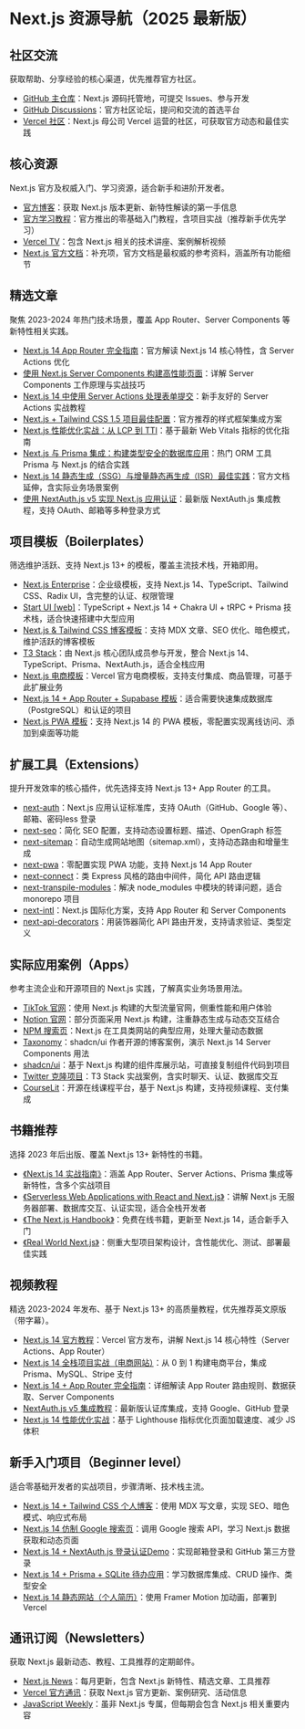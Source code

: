 # Next.js 资源导航（2025 最新版）

## 社区交流
获取帮助、分享经验的核心渠道，优先推荐官方社区。
- [GitHub 主仓库](https://github.com/vercel/next.js)：Next.js 源码托管地，可提交 Issues、参与开发
- [GitHub Discussions](https://github.com/vercel/next.js/discussions)：官方社区论坛，提问和交流的首选平台
- [Vercel 社区](https://vercel.community/)：Next.js 母公司 Vercel 运营的社区，可获取官方动态和最佳实践

## 核心资源
Next.js 官方及权威入门、学习资源，适合新手和进阶开发者。
- [官方博客](https://nextjs.org/blog)：获取 Next.js 版本更新、新特性解读的第一手信息
- [官方学习教程](https://nextjs.org/learn)：官方推出的零基础入门教程，含项目实战（推荐新手优先学习）
- [Vercel TV](https://vercel.com/tv)：包含 Next.js 相关的技术讲座、案例解析视频
- [Next.js 官方文档](https://nextjs.org/docs)：补充项，官方文档是最权威的参考资料，涵盖所有功能细节

## 精选文章
聚焦 2023-2024 年热门技术场景，覆盖 App Router、Server Components 等新特性相关实践。
- [Next.js 14 App Router 完全指南](https://vercel.com/blog/next-js-14)：官方解读 Next.js 14 核心特性，含 Server Actions 优化
- [使用 Next.js Server Components 构建高性能页面](https://blog.logrocket.com/next-js-server-components-guide/)：详解 Server Components 工作原理与实战技巧
- [Next.js 14 中使用 Server Actions 处理表单提交](https://www.freecodecamp.org/news/nextjs-server-actions-forms/)：新手友好的 Server Actions 实战教程
- [Next.js + Tailwind CSS 1.5 项目最佳配置](https://tailwindcss.com/docs/guides/nextjs)：官方推荐的样式框架集成方案
- [Next.js 性能优化实战：从 LCP 到 TTI](https://www.debugbear.com/blog/nextjs-performance-optimization-2024)：基于最新 Web Vitals 指标的优化指南
- [Next.js 与 Prisma 集成：构建类型安全的数据库应用](https://www.prisma.io/guides/backend-development/nextjs-prisma-postgresql)：热门 ORM 工具 Prisma 与 Next.js 的结合实践
- [Next.js 14 静态生成（SSG）与增量静态再生成（ISR）最佳实践](https://nextjs.org/docs/app/building-your-application/data-fetching/incremental-static-regeneration)：官方文档延伸，含实际业务场景案例
- [使用 NextAuth.js v5 实现 Next.js 应用认证](https://next-auth.js.org/getting-started/example)：最新版 NextAuth.js 集成教程，支持 OAuth、邮箱等多种登录方式

## 项目模板（Boilerplates）
筛选维护活跃、支持 Next.js 13+ 的模板，覆盖主流技术栈，开箱即用。
- [Next.js Enterprise](https://github.com/Blazity/next-enterprise)：企业级模板，支持 Next.js 14、TypeScript、Tailwind CSS、Radix UI，含完整的认证、权限管理
- [Start UI [web]](https://github.com/BearStudio/start-ui-web)：TypeScript + Next.js 14 + Chakra UI + tRPC + Prisma 技术栈，适合快速搭建中大型应用
- [Next.js & Tailwind CSS 博客模板](https://github.com/timlrx/tailwind-nextjs-starter-blog)：支持 MDX 文章、SEO 优化、暗色模式，维护活跃的博客模板
- [T3 Stack](https://create.t3.gg/)：由 Next.js 核心团队成员参与开发，整合 Next.js 14、TypeScript、Prisma、NextAuth.js，适合全栈应用
- [Next.js 电商模板](https://github.com/vercel/commerce)：Vercel 官方电商模板，支持支付集成、商品管理，可基于此扩展业务
- [Next.js 14 + App Router + Supabase 模板](https://github.com/supabase/supabase/tree/master/examples/nextjs)：适合需要快速集成数据库（PostgreSQL）和认证的项目
- [Next.js PWA 模板](https://github.com/shadowwalker/next-pwa/tree/master/examples/next-14)：支持 Next.js 14 的 PWA 模板，零配置实现离线访问、添加到桌面等功能

## 扩展工具（Extensions）
提升开发效率的核心插件，优先选择支持 Next.js 13+ App Router 的工具。
- [next-auth](https://github.com/nextauthjs/next-auth)：Next.js 应用认证标准库，支持 OAuth（GitHub、Google 等）、邮箱、密码less 登录
- [next-seo](https://github.com/garmeeh/next-seo)：简化 SEO 配置，支持动态设置标题、描述、OpenGraph 标签
- [next-sitemap](https://github.com/iamvishnusankar/next-sitemap)：自动生成网站地图（sitemap.xml），支持动态路由和增量生成
- [next-pwa](https://github.com/shadowwalker/next-pwa)：零配置实现 PWA 功能，支持 Next.js 14 App Router
- [next-connect](https://github.com/hoangvvo/next-connect)：类 Express 风格的路由中间件，简化 API 路由逻辑
- [next-transpile-modules](https://github.com/martpie/next-transpile-modules)：解决 node_modules 中模块的转译问题，适合 monorepo 项目
- [next-intl](https://github.com/amannn/next-intl)：Next.js 国际化方案，支持 App Router 和 Server Components
- [next-api-decorators](https://github.com/storyofams/next-api-decorators)：用装饰器简化 API 路由开发，支持请求验证、类型定义

## 实际应用案例（Apps）
参考主流企业和开源项目的 Next.js 实践，了解真实业务场景用法。
- [TikTok 官网](https://www.tiktok.com/)：使用 Next.js 构建的大型流量官网，侧重性能和用户体验
- [Notion 官网](https://www.notion.so/)：部分页面采用 Next.js 构建，注重静态生成与动态交互结合
- [NPM 搜索页](https://www.npmjs.com/search)：Next.js 在工具类网站的典型应用，处理大量动态数据
- [Taxonomy](https://github.com/shadcn/taxonomy)：shadcn/ui 作者开源的博客案例，演示 Next.js 14 Server Components 用法
- [shadcn/ui](https://ui.shadcn.com/)：基于 Next.js 构建的组件库展示站，可直接复制组件代码到项目
- [Twitter 克隆项目](https://github.com/AlandSleman/t3-twitter-clone)：T3 Stack 实战案例，含实时聊天、认证、数据库交互
- [CourseLit](https://github.com/codelit/courselit)：开源在线课程平台，基于 Next.js 构建，支持视频课程、支付集成

## 书籍推荐
选择 2023 年后出版、覆盖 Next.js 13+ 新特性的书籍。
- [《Next.js 14 实战指南》](https://www.packtpub.com/product/next-js-14-real-world-cookbook/9781835467447)：涵盖 App Router、Server Actions、Prisma 集成等新特性，含多个实战项目
- [《Serverless Web Applications with React and Next.js》](https://www.amazon.com/dp/B0BHRPMF74)：讲解 Next.js 无服务器部署、数据库交互、认证实现，适合全栈开发者
- [《The Next.js Handbook》](https://flaviocopes.com/nextjs/)：免费在线书籍，更新至 Next.js 14，适合新手入门
- [《Real World Next.js》](https://www.amazon.com/Real-World-Next-js-high-performance-applications-production-ebook/dp/B08XY1MCV1)：侧重大型项目架构设计，含性能优化、测试、部署最佳实践

## 视频教程
精选 2023-2024 年发布、基于 Next.js 13+ 的高质量教程，优先推荐英文原版（带字幕）。
- [Next.js 14 官方教程](https://www.youtube.com/watch?v=zv1l2a07RX8)：Vercel 官方发布，讲解 Next.js 14 核心特性（Server Actions、App Router）
- [Next.js 14 全栈项目实战（电商网站）](https://www.youtube.com/watch?v=5miHyP6lExg)：从 0 到 1 构建电商平台，集成 Prisma、MySQL、Stripe 支付
- [Next.js 14 + App Router 完全指南](https://www.youtube.com/watch?v=1gQ65G0dk9U)：详细解读 App Router 路由规则、数据获取、Server Components
- [NextAuth.js v5 集成教程](https://www.youtube.com/watch?v=6KCDXvBf-9M)：最新版认证库集成，支持 Google、GitHub 登录
- [Next.js 14 性能优化实战](https://www.youtube.com/watch?v=7R6ZgS9q3Lc)：基于 Lighthouse 指标优化页面加载速度、减少 JS 体积

## 新手入门项目（Beginner level）
适合零基础开发者的实战项目，步骤清晰、技术栈主流。
- [Next.js 14 + Tailwind CSS 个人博客](https://www.youtube.com/watch?v=Hiabp1GY8fA)：使用 MDX 写文章，实现 SEO、暗色模式、响应式布局
- [Next.js 14 仿制 Google 搜索页](https://www.youtube.com/watch?v=h9zlVmoUV5I)：调用 Google 搜索 API，学习 Next.js 数据获取和动态页面
- [Next.js 14 + NextAuth.js 登录认证Demo](https://www.youtube.com/watch?v=fqXC2V-MSV4)：实现邮箱登录和 GitHub 第三方登录
- [Next.js 14 + Prisma + SQLite 待办应用](https://www.youtube.com/watch?v=0fYi8SGA20k)：学习数据库集成、CRUD 操作、类型安全
- [Next.js 14 静态网站（个人简历）](https://www.youtube.com/watch?v=ugCN_gynFYw)：使用 Framer Motion 加动画，部署到 Vercel

## 通讯订阅（Newsletters）
获取 Next.js 最新动态、教程、工具推荐的定期邮件。
- [Next.js News](https://nextjsnews.com)：每月更新，包含 Next.js 新特性、精选文章、工具推荐
- [Vercel 官方通讯](https://vercel.com/blog/newsletter)：获取 Next.js 官方更新、案例研究、活动信息
- [JavaScript Weekly](https://javascriptweekly.com/)：虽非 Next.js 专属，但每期会包含 Next.js 相关重要内容